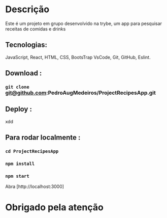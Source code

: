 # Descrição

Este é um projeto em grupo desenvolvido na trybe, um app para pesquisar receitas de comidas e drinks
## Tecnologias:

 JavaScript, React, HTML, CSS, BootsTrap VsCode, Git, GitHub, Eslint.

## Download :

### `git clone` git@github.com:PedroAugMedeiros/ProjectRecipesApp.git

## Deploy :
xdd
### 

## Para rodar localmente :
### `cd ProjectRecipesApp`
### `npm install`
### `npm start`

Abra [http://localhost:3000]

# Obrigado pela atenção
